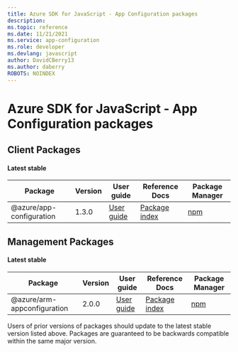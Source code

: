 ```yaml
---
title: Azure SDK for JavaScript - App Configuration packages
description: 
ms.topic: reference
ms.date: 11/21/2021
ms.service: app-configuration
ms.role: developer
ms.devlang: javascript
author: DavidCBerry13
ms.author: daberry
ROBOTS: NOINDEX
---
```


# Azure SDK for JavaScript - App Configuration packages

## Client Packages

#### Latest stable

| Package               | Version          | User guide                           | Reference Docs                             | Package Manager                |
|-----------------------|------------------|--------------------------------------|--------------------------------------------|--------------------------------|
| @azure/app-configuration  | 1.3.0 | [User guide](/javascript/sdk-demo/app-configuration/latest-stable/azure-app-configuration/readme.md)  | [Package index](/javascript/sdk-demo/app-configuration/latest-stable/azure-app-configuration)  | [npm](https://www.npmjs.com/package/@azure/app-configuration) |

 

 


 



 


## Management Packages

#### Latest stable

| Package               | Version          | User guide                           | Reference Docs                             | Package Manager                |
|-----------------------|------------------|--------------------------------------|--------------------------------------------|--------------------------------|
| @azure/arm-appconfiguration  | 2.0.0 | [User guide](/javascript/sdk-demo/app-configuration/latest-stable/azure-arm-appconfiguration/readme.md)  | [Package index](/javascript/sdk-demo/app-configuration/latest-stable/azure-arm-appconfiguration)  | [npm](https://www.npmjs.com/package/@azure/arm-appconfiguration) |

Users of prior versions of  packages should update to the latest stable version listed above.  Packages are guaranteed to be backwards compatible within the same major version.

 


 


 





 
